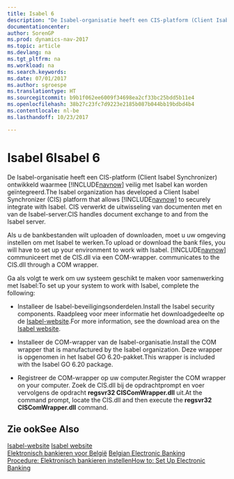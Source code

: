 ```yaml
---
title: Isabel 6
description: "De Isabel-organisatie heeft een CIS-platform (Client Isabel Synchronizer) ontwikkeld waarmee [!INCLUDE[navnow](../../includes/navnow_md.md)] veilig met Isabel kan worden geïntegreerd. CIS verwerkt de uitwisseling van documenten met en van de Isabel-server."
documentationcenter: 
author: SorenGP
ms.prod: dynamics-nav-2017
ms.topic: article
ms.devlang: na
ms.tgt_pltfrm: na
ms.workload: na
ms.search.keywords: 
ms.date: 07/01/2017
ms.author: sgroespe
ms.translationtype: HT
ms.sourcegitcommit: b9b1f062ee6009f34698ea2cf33bc25bdd5b11e4
ms.openlocfilehash: 38b27c23fc7d9223e2185b087b044bb19bdbd4b4
ms.contentlocale: nl-be
ms.lasthandoff: 10/23/2017

---
```

# <a name="isabel-6"></a><span data-ttu-id="37b0f-104">Isabel 6</span><span class="sxs-lookup"><span data-stu-id="37b0f-104">Isabel 6</span></span>
<span data-ttu-id="37b0f-105">De Isabel-organisatie heeft een CIS-platform (Client Isabel Synchronizer) ontwikkeld waarmee [!INCLUDE[navnow](../../includes/navnow_md.md)] veilig met Isabel kan worden geïntegreerd.</span><span class="sxs-lookup"><span data-stu-id="37b0f-105">The Isabel organization has developed a Client Isabel Synchronizer (CIS) platform that allows [!INCLUDE[navnow](../../includes/navnow_md.md)] to securely integrate with Isabel.</span></span> <span data-ttu-id="37b0f-106">CIS verwerkt de uitwisseling van documenten met en van de Isabel-server.</span><span class="sxs-lookup"><span data-stu-id="37b0f-106">CIS handles document exchange to and from the Isabel server.</span></span>  

<span data-ttu-id="37b0f-107">Als u de bankbestanden wilt uploaden of downloaden, moet u uw omgeving instellen om met Isabel te werken.</span><span class="sxs-lookup"><span data-stu-id="37b0f-107">To upload or download the bank files, you will have to set up your environment to work with Isabel.</span></span> [!INCLUDE[navnow](../../includes/navnow_md.md)]<span data-ttu-id="37b0f-108"> communiceert met de CIS.dll via een COM-wrapper.</span><span class="sxs-lookup"><span data-stu-id="37b0f-108"> communicates to the CIS.dll through a COM wrapper.</span></span>  

<span data-ttu-id="37b0f-109">Ga als volgt te werk om uw systeem geschikt te maken voor samenwerking met Isabel:</span><span class="sxs-lookup"><span data-stu-id="37b0f-109">To set up your system to work with Isabel, complete the following:</span></span>  

- <span data-ttu-id="37b0f-110">Installeer de Isabel-beveiligingsonderdelen.</span><span class="sxs-lookup"><span data-stu-id="37b0f-110">Install the Isabel security components.</span></span> <span data-ttu-id="37b0f-111">Raadpleeg voor meer informatie het downloadgedeelte op de [Isabel-website](http://go.microsoft.com/fwlink/?LinkId=210323).</span><span class="sxs-lookup"><span data-stu-id="37b0f-111">For more information, see the download area on the [Isabel website](http://go.microsoft.com/fwlink/?LinkId=210323).</span></span>  

- <span data-ttu-id="37b0f-112">Installeer de COM-wrapper van de Isabel-organisatie.</span><span class="sxs-lookup"><span data-stu-id="37b0f-112">Install the COM wrapper that is manufactured by the Isabel organization.</span></span> <span data-ttu-id="37b0f-113">Deze wrapper is opgenomen in het Isabel GO 6.20-pakket.</span><span class="sxs-lookup"><span data-stu-id="37b0f-113">This wrapper is included with the Isabel GO 6.20 package.</span></span>  

- <span data-ttu-id="37b0f-114">Registreer de COM-wrapper op uw computer.</span><span class="sxs-lookup"><span data-stu-id="37b0f-114">Register the COM wrapper on your computer.</span></span> <span data-ttu-id="37b0f-115">Zoek de CIS.dll bij de opdrachtprompt en voer vervolgens de opdracht **regsvr32 CISComWrapper.dll** uit.</span><span class="sxs-lookup"><span data-stu-id="37b0f-115">At the command prompt, locate the CIS.dll and then execute the **regsvr32 CISComWrapper.dll** command.</span></span>  

## <a name="see-also"></a><span data-ttu-id="37b0f-116">Zie ook</span><span class="sxs-lookup"><span data-stu-id="37b0f-116">See Also</span></span>  
 <span data-ttu-id="37b0f-117">[Isabel-website](http://go.microsoft.com/fwlink/?LinkId=210323) </span><span class="sxs-lookup"><span data-stu-id="37b0f-117">[Isabel website](http://go.microsoft.com/fwlink/?LinkId=210323) </span></span>  
 <span data-ttu-id="37b0f-118">[Elektronisch bankieren voor België](belgian-electronic-banking.md) </span><span class="sxs-lookup"><span data-stu-id="37b0f-118">[Belgian Electronic Banking](belgian-electronic-banking.md) </span></span>  
 [<span data-ttu-id="37b0f-119">Procedure: Elektronisch bankieren instellen</span><span class="sxs-lookup"><span data-stu-id="37b0f-119">How to: Set Up Electronic Banking</span></span>](how-to-set-up-electronic-banking.md)

